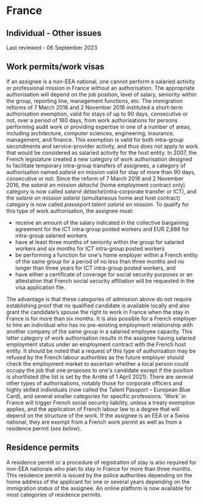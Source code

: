 # France
## Individual - Other issues
Last reviewed - 06 September 2023
## Work permits/work visas
If an assignee is a non-EEA national, one cannot perform a salaried activity or professional mission in France without an authorisation.
The appropriate authorisation will depend on the job position, level of salary, seniority within the group, reporting line, management functions, etc.
The immigration reforms of 7 March 2016 and 2 November 2016 instituted a short-term authorisation exemption, valid for stays of up to 90 days, consecutive or not, over a period of 180 days, from work authorisations for persons performing audit work or providing expertise in one of a number of areas, including architecture, computer sciences, engineering, insurance, management, and finance. This exemption is valid for both intra-group secondments and service-provider activity, and thus does not apply to work that would be considered as salaried activity for the host entity.
In 2007, the French legislature created a new category of work authorisation designed to facilitate temporary intra-group transfers of assignees, a category of authorisation named _salarié en mission_ valid for stay of more than 90 days, consecutive or not. Since the reform of 7 March 2016 and 2 November 2016, the _salarié en mission détaché_ (home employment contract only) category is now called _salarié détaché_(intra-corporate transfer or ICT), and the _salarié en mission salarié_ (simultaneous home and host contract) category is now called _passeport talent salarié en mission_.
To qualify for this type of work authorisation, the assignee must:
  * receive an amount of the salary indicated in the collective bargaining agreement for the ICT intra-group posted workers and EUR 2,886 for intra-group salaried workers
  * have at least three months of seniority within the group for salaried workers and six months for ICT intra-group posted workers
  * be performing a function for one's home employer within a French entity of the same group for a period of no less than three months and no longer than three years for ICT intra-group posted workers, and 
  * have either a certificate of coverage for social security purposes or an attestation that French social security affiliation will be requested in the visa application file.


The advantage is that these categories of admission above do not require establishing proof that no qualified candidate is available locally and also grant the candidate’s spouse the right to work in France when the stay in France is for more than six months.
It is also possible for a French employer to hire an individual who has no pre-existing employment relationship with another company of the same group in a salaried employee capacity. This latter category of work authorisation results in the assignee having salaried employment status under an employment contract with the French host entity. It should be noted that a request of this type of authorisation may be refused by the French labour authorities as the future employer should check the employment market to ascertain whether a local person could occupy the job that one proposes to one's candidate except if the position is shortlisted (the list is set by the Arrêté of 1 April 2021).
There are several other types of authorisations, notably those for corporate officers and highly skilled individuals (now called the Talent Passport – European Blue Card), and several smaller categories for specific professions.
‘Work’ in France will trigger French social security liability, unless a treaty exemption applies, and the application of French labour law to a degree that will depend on the structure of the work.
If the assignee is an EEA or a Swiss national, they are exempt from a French work permit as well as from a residence permit (_see below_).
## Residence permits
A residence permit or a procedure of registration of stay is also required for non-EEA nationals who plan to stay in France for more than three months. This residence permit is issued by the police authorities depending on the home address of the applicant for one or several years depending on the immigration status of the assignee. An online platform is now available for most categories of residence permits.
